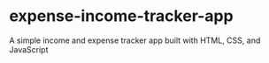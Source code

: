 # expense-income-tracker-app
A simple income and expense tracker app built with HTML, CSS, and JavaScript
